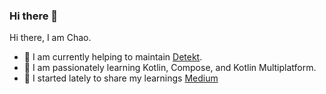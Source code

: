 ### Hi there 👋

Hi there, I am Chao.

- 🔭 I am currently helping to maintain [Detekt](https://github.com/detekt/detekt).
- 🌱 I am passionately learning Kotlin, Compose, and Kotlin Multiplatform.
- 💬 I started lately to share my learnings [Medium](https://chao2zhang.medium.com/)
